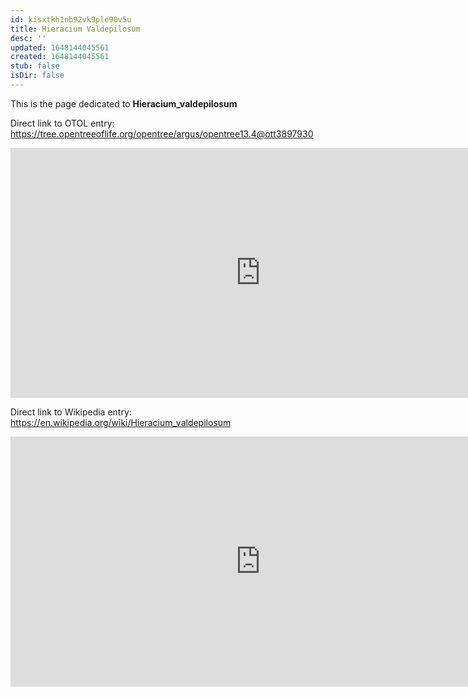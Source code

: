 ```yaml
---
id: kisxtkh1nb92vk9ple90v5u
title: Hieracium Valdepilosum
desc: ''
updated: 1648144045561
created: 1648144045561
stub: false
isDir: false
---
```

This is the page dedicated to **Hieracium_valdepilosum**


Direct link to OTOL entry: https://tree.opentreeoflife.org/opentree/argus/opentree13.4@ott3897930



<html>
    <body>
    <iframe src="https://tree.opentreeoflife.org/opentree/argus/opentree13.4@ott3897930"
    width="800" height="400" frameborder="0" allowfullscreen> </iframe>
    </body>
</html>
    


Direct link to Wikipedia entry: https://en.wikipedia.org/wiki/Hieracium_valdepilosum



<html>
    <body>
    <iframe src="https://en.wikipedia.org/wiki/Hieracium_valdepilosum"
    width="800" height="400" frameborder="0" allowfullscreen> </iframe>
    </body>
</html>
    
